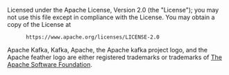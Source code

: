 Licensed under the Apache License, Version 2.0 (the "License"); you may not use this file except in compliance with the License. You may obtain a copy of the License at

	      https://www.apache.org/licenses/LICENSE-2.0

Apache Kafka, Kafka, Apache, the Apache kafka project logo, and the Apache feather logo are either registered trademarks or trademarks of [The Apache Software Foundation](https://apache.org/).
